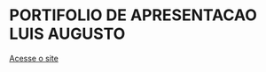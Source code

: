 # PORTIFOLIO DE APRESENTACAO LUIS AUGUSTO

[Acesse o site]("https://luix-guxto.github.io/portifolio/" "portifolio")